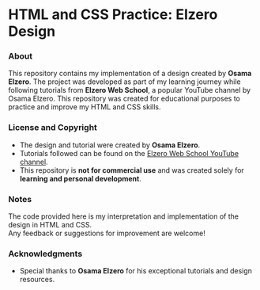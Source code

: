 # HTML and CSS Practice: Elzero Design  

### About  
This repository contains my implementation of a design created by **Osama Elzero**. The project was developed as part of my learning journey while following tutorials from **Elzero Web School**, a popular YouTube channel by Osama Elzero. This repository was created for educational purposes to practice and improve my HTML and CSS skills.  

### License and Copyright  
- The design and tutorial were created by **Osama Elzero**.  
- Tutorials followed can be found on the [Elzero Web School YouTube channel](https://www.youtube.com/c/ElzeroWebSchool).  
- This repository is **not for commercial use** and was created solely for **learning and personal development**.  

### Notes  
The code provided here is my interpretation and implementation of the design in HTML and CSS.  
Any feedback or suggestions for improvement are welcome!  

### Acknowledgments  
- Special thanks to **Osama Elzero** for his exceptional tutorials and design resources.

